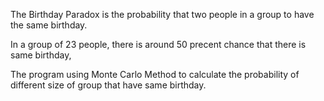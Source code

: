 The Birthday Paradox is the probability that two people in a group to have the same birthday. 

In a group of 23 people, there is around 50 precent chance that there is same birthday,

The program using Monte Carlo Method to calculate the probability of different size of group that have same birthday. 
